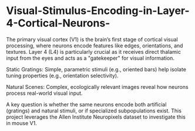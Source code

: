# Visual-Stimulus-Encoding-in-Layer-4-Cortical-Neurons-

The primary visual cortex (V1) is the brain’s first stage of cortical visual processing, where neurons encode features like edges, orientations, and textures. Layer 4 (L4) is particularly crucial as it receives direct thalamic input from the eyes and acts as a "gatekeeper" for visual information.

Static Gratings: Simple, parametric stimuli (e.g., oriented bars) help isolate tuning properties (e.g., orientation selectivity).

Natural Scenes: Complex, ecologically relevant images reveal how neurons process real-world visual input.

A key question is whether the same neurons encode both artificial (gratings) and natural stimuli, or if specialized subpopulations exist. This project leverages the Allen Institute Neuropixels dataset to investigate this in mouse V1.